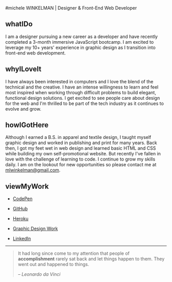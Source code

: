 
#michele WINKELMAN  |  Designer & Front-End Web Developer

## whatIDo

I am a designer pursuing a new career as a developer and have recently completed a 3-month immersive JavaScript bootcamp. I am excited to leverage my 10+ years' experience in graphic design as I transition into front-end web development.   

## whyILoveIt

I have always been interested in computers and I love the blend of the technical and the creative. I have an intense willingness to learn and feel most inspired when working through difficult problems to build elegant, functional design solutions. I get excited to see people care about design for the web and I'm thrilled to be part of the tech industry as it continues to evolve and grow.

## howIGotHere

Although I earned a B.S. in apparel and textile design, I taught myself graphic design and worked in publishing and print for many years. Back then, I got my feet wet in web design and learned basic HTML and CSS while building my own self-promotional website. But recently I've fallen in love with the challenge of learning to code. I continue to grow my skills daily. I am on the lookout for new opportunities so please contact me at mlwinkelman@gmail.com.


## viewMyWork

- [CodePen](http://codepen.io/mlwinkelman/)

- [GitHub](https://github.com/mlwinkelman/Michele-JavaScript-Class)

- [Heroku](https://mwinkelman.herokuapp.com/)

- [Graphic Design Work](https://mwdesignwork.wordpress.com/)

- [LinkedIn](https://www.linkedin.com/in/michelewinkelman)

---

> It had long since come to my attention
> that people of __accomplishment__
> rarely sat back and let things happen
> to them. They went out and happened
> to things.
>
> *– Leonardo da Vinci*




